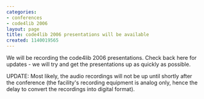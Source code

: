 ```yaml
---
categories:
- conferences
- code4lib 2006
layout: page
title: code4lib 2006 presentations will be available
created: 1140019565
---
```

We will be recording the code4lib 2006 presentations. Check back here for updates - we will try and get the presentations up as quickly as possible.

UPDATE: Most likely, the audio recordings will not be up until shortly after the conference (the facility's recording equipment is analog only, hence the delay to convert the recordings into digital format).
